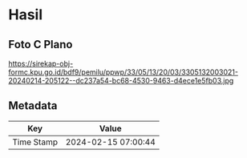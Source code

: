 # Hasil

## Foto C Plano

https://sirekap-obj-formc.kpu.go.id/bdf9/pemilu/ppwp/33/05/13/20/03/3305132003021-20240214-205122--dc237a54-bc68-4530-9463-d4ece1e5fb03.jpg


## Metadata

| Key        | Value               |
| ---------- | ------------------- |
| Time Stamp | 2024-02-15 07:00:44 |



